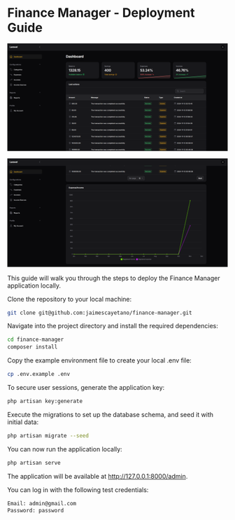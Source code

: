 # Finance Manager - Deployment Guide

![Dashboard](https://raw.githubusercontent.com/jaimescayetano/images/refs/heads/main/proyects/dashboard-01.png)

![Dashboard](https://raw.githubusercontent.com/jaimescayetano/images/refs/heads/main/proyects/dashboard-02.png)

This guide will walk you through the steps to deploy the Finance Manager application locally.

Clone the repository to your local machine:

```bash
git clone git@github.com:jaimescayetano/finance-manager.git
```

Navigate into the project directory and install the required dependencies:
```bash
cd finance-manager
composer install
```

Copy the example environment file to create your local .env file:
```bash
cp .env.example .env
```

To secure user sessions, generate the application key:
```bash
php artisan key:generate
```

Execute the migrations to set up the database schema, and seed it with initial data:
```bash
php artisan migrate --seed
```

You can now run the application locally:
```bash
php artisan serve
```

The application will be available at http://127.0.0.1:8000/admin.

You can log in with the following test credentials:

    Email: admin@gmail.com
    Password: password
